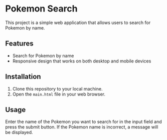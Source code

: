 # Pokemon Search

This project is a simple web application that allows users to search for Pokemon by name.

## Features

- Search for Pokemon by name
- Responsive design that works on both desktop and mobile devices

## Installation

1. Clone this repository to your local machine.
2. Open the `main.html` file in your web browser.

## Usage

Enter the name of the Pokemon you want to search for in the input field and press the submit button. If the Pokemon name is incorrect, a message will be displayed.